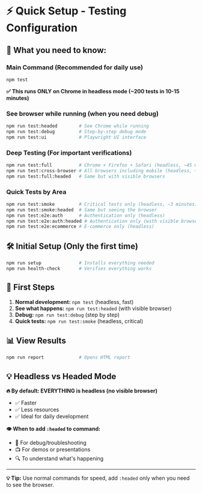 # ⚡ Quick Setup - Testing Configuration

## 🎯 What you need to know:

### Main Command (Recommended for daily use)
```bash
npm test
```
**✅ This runs ONLY on Chrome in headless mode (~200 tests in 10-15 minutes)**

### See browser while running (when you need debug)
```bash
npm run test:headed        # See Chrome while running
npm run test:debug         # Step-by-step debug mode
npm run test:ui            # Playwright UI interface
```

### Deep Testing (For important verifications)
```bash
npm run test:full          # Chrome + Firefox + Safari (headless, ~45 minutes)
npm run test:cross-browser # All browsers including mobile (headless, ~90 minutes)
npm run test:full:headed   # Same but with visible browsers
```

### Quick Tests by Area
```bash
npm run test:smoke         # Critical tests only (headless, ~3 minutes)
npm run test:smoke:headed  # Same but seeing the browser
npm run test:e2e:auth      # Authentication only (headless)
npm run test:e2e:auth:headed # Authentication only (with visible browser)
npm run test:e2e:ecommerce # E-commerce only (headless)
```

## 🛠️ Initial Setup (Only the first time)
```bash
npm run setup              # Installs everything needed
npm run health-check       # Verifies everything works
```

## 🚀 First Steps
1. **Normal development:** `npm test` (headless, fast)
2. **See what happens:** `npm run test:headed` (with visible browser)
3. **Debug:** `npm run test:debug` (step by step)
4. **Quick tests:** `npm run test:smoke` (headless, critical)

## 📊 View Results
```bash
npm run report             # Opens HTML report
```

## 💡 Headless vs Headed Mode

**🔥 By default: EVERYTHING is headless (no visible browser)**
- ✅ Faster
- ✅ Less resources
- ✅ Ideal for daily development

**👁️ When to add `:headed` to command:**
- 🐛 For debug/troubleshooting
- 📺 For demos or presentations
- 🔍 To understand what's happening

---
**💡 Tip:** Use normal commands for speed, add `:headed` only when you need to see the browser.
